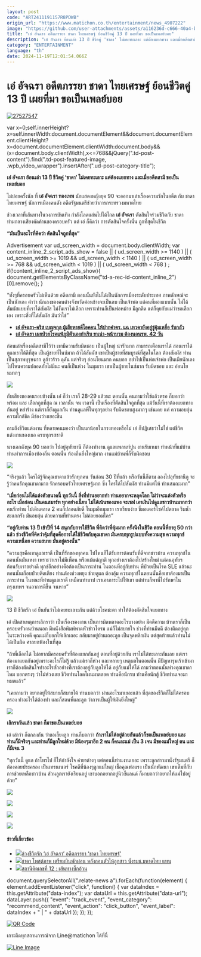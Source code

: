 ```yaml
---
layout: post
code: "ART2411191157R8PDWB"
origin_url: "https://www.matichon.co.th/entertainment/news_4907222"
image: "https://github.com/user-attachments/assets/a116236d-c666-40a4-b85d-a5f9e61aae18"
title: "เอ๋ อัจฉรา อดีตภรรยา ชาดา ไทยเศรษฐ์ ย้อนชีวิตคู่ 13 ปี เผยที่มา ขอเป็นเพลย์บอย"
description: "เอ๋ อัจฉรา ย้อนเล่า 13 ปี ชีวิตคู่ 'ชาดา' ไม่เคยทะเลาะ แต่ต้องแยกทาง และเมื่ออดีตสามี ขอเป็นเพลย์บอย"
category: "ENTERTAINMENT"
language: "th"
date: 2024-11-19T12:01:54.066Z
---
```


# เอ๋ อัจฉรา อดีตภรรยา ชาดา ไทยเศรษฐ์ ย้อนชีวิตคู่ 13 ปี เผยที่มา ขอเป็นเพลย์บอย

[![](https://www.matichon.co.th/wp-content/uploads/2024/11/27527547.jpg "27527547")](https://www.matichon.co.th/wp-content/uploads/2024/11/27527547.jpg)

var x=0;self.innerHeight?x=self.innerWidth:document.documentElement&&document.documentElement.clientHeight?x=document.documentElement.clientWidth:document.body&&(x=document.body.clientWidth),x<=768&&jQuery(".td-post-content").find(".td-post-featured-image, .wpb\_video\_wrapper").insertAfter(".ud-post-category-title");

**เอ๋ อัจฉรา ย้อนเล่า 13 ปี ชีวิตคู่ ‘ชาดา’ ไม่เคยทะเลาะ แต่ต้องแยกทาง และเมื่ออดีตสามี ขอเป็นเพลย์บอย**

ไม่บ่อยครั้งนัก ที่ **เอ๋ อัจฉรา ทองเทพ** นักแสดงหญิงยุค 90 จะออกมาเล่าเรื่องความรักในอดีต กับ ชาดา ไทยเศรษฐ์ นักการเมืองคนดัง อดีตรัฐมนตรีช่วยว่าการกระทรวงมหาดไทย

ช่วงเวลาที่เส้นทางในวงการบันเทิง กำลังโลดแล่นไปได้ไกล **เอ๋ อัจฉรา** ตัดสินใจร่วมชีวิตกับ ชาดา ท่ามกลางเสียงคัดค้านของครอบครัว แต่ เอ๋ ก็คิดว่า การตัดสินใจครั้งนั้น ถูกที่สุดในชีวิต

**“มันเป็นอะไรที่คิดว่า ตัดสินใจถูกที่สุด”**

Advertisement var ud\_screen\_width = document.body.clientWidth; var content\_inline\_2\_script\_ads\_show = false || ( ud\_screen\_width >= 1140 ) || ( ud\_screen\_width >= 1019 && ud\_screen\_width < 1140 ) || ( ud\_screen\_width >= 768 && ud\_screen\_width < 1019 ) || ( ud\_screen\_width < 768 ) ; if(!content\_inline\_2\_script\_ads\_show){ document.getElementsByClassName("td-a-rec-id-content\_inline\_2")\[0\].remove(); }

“ทั้งๆที่ครอบครัวไม่เห็นด้วย อดีตสามี ตอนนั้นยังไม่ได้เป็นนักการเมืองระดับประเทศ ภาพลักษณ์จะเป็นนักเลง คำว่า นักเลงของคนต่างจังหวัดค่อนข้างจะเป็นลบ เป็นเจ้าพ่อ แต่คนที่มองแบบนั้น ไม่ได้สัมผัสแบบที่เราได้สัมผัส ไม่งั้นเราไม่เลือก เพราะท่านก็เป็นพ่อหม้าย มีลูกติด แต่ก็คุยกับแม่ว่าขอเลือกเอง เพราะสิ่งที่ได้สัมผัส มันว่าใช่”

*   **[เอ๋ อัจฉรา-คริส เบญจกุล ผู้เสียหายดิไอคอน ให้ปากคำตร. แฉ เทวดายังอยู่ขู่อุ้มเหยื่อ รับกลัว](https://www.matichon.co.th/local/crime/news_4850585)**
*   **[เอ๋ อัจฉรา เผยป่วยโรคแพ้ภูมิตัวเองกำเริบ ขาเน่า-หน้าบวม ต้องนอนรพ. 42 วัน](https://www.matichon.co.th/entertainment/news_3020012)**

ก่อนเล่าเรื่องอดีตสามีไว้ว่า เขามีความรับผิดชอบ เป็นผู้ใหญ่ น่ารักมาก สามารถเตือนเราได้ สอนเราได้ ดูแลเราได้ดีที่สุด เป็นผู้ชายที่ไนซ์มาก ถ้าได้สัมผัส เขาเป็นผู้ชายที่สมบูรณ์ที่สุดในโลก ต้องสัมผัส ท่านเป็นสุภาพบุรุษมาก ดูก้าวร้าว ดุดัน แต่จริงๆ อ่อนโยนมาก คนบอก อย่าไปเป็นพ่อเจ้าพ่อ เป็นเมียนักเลง ไปไหนความปลอดภัยไม่มีนะ คนก็เป็นห่วง ในมุมเรา เขาเป็นผู้ชายไนซ์มาก รับผิดชอบ และ อ่อนโยนมากๆ

![](https://www.matichon.co.th/wp-content/uploads/2024/11/0446e0c5-426a-42b5-b78e-90364c64f25f_0.jpg)

กับเสียงของคนรอบข้างนั้น เอ๋ ก็ว่า เราก็ 28-29 แล้วนะ ตอนนั้น คนถามว่าใช่แล้วหรอ ก็บอกว่า พร้อม และ เลือกถูกที่สุด ณ เวลานั้น จน เวลานี้ เป็นเรื่องที่ตัดสินใจถูกที่สุด แม้วันนี้ที่เราต้องแยกทางกันอยู่ หย่าร้าง แต่เราก็ยังดูแลกัน ท่านดูแลพี่ในทุกๆอย่าง รับผิดชอบสูงมากๆ เช่นเคย แค่ ความอบอุ่น ความใกล้ชิด มีช่องว่างเยอะขึ้น

ถามถึงชีวิตแต่งงาน ที่หลายคนมองว่า เป็นนกน้อยในกรงทองหรือไม่ เอ๋ ก็ปฏิเสธว่าไม่ใช่ แต่ชีวิตแต่งงานของเธอ ครบทุกรสชาติ

นางเอกดังยุค 90 บอกว่า ไปอยู่อุทัยธานี ก็ต้องทำงาน ดูแลแพลนท์ปูน งานรับเหมา ทำหน้าที่แม่บ้าน ท่านทำการเมืองท้องถิ่น ตอนนั้น ท้องถิ่นยิ่งใหญ่มาก งานแม่บ้านพี่ก็รับผิดชอบ

![](https://www.matichon.co.th/wp-content/uploads/2024/11/S__16384050_0-1.jpg)

“จริงๆแล้ว ใครได้รู้จักคุณชาดาแล้วรักทุกคน วันก่อน 30 ปีที่แล้ว หรือวันนี้ก็ตาม ลองไปอุทัยธานีดู จะรู้ว่าคนรักคุณชาดามาก รักครอบครัวไทยเศรษฐ์มาก ซึ่ง ใครได้ไปสัมผัส ท่านมีแต่ให้ ท่านสมถะมาก”

“**เมื่อก่อนไม่ได้แต่งตัวขนาดนี้ ทุกวันนี้ สิ่งที่ท่านอยากทำ ท่านอยากจะหลุดโลก ไม่ว่าจะแต่งตัวหรืออะไร เมื่อก่อน เป็นคนสมาร์ท ทุกอย่างเนี้ยบ ไม่ได้เน้นของแพง จะเซฟ เอาเงินไปดูแลชาวบ้านมากกว่า** คนรักท่าน ไปเดินตลาด 2 คนก็ปลอดภัยดี ในมุมอีกมุมเรา เราเรียบง่าย ขี่มอเตอร์ไซค์ไปตลาด ริมน้ำสะแกกรัง มันอบอุ่น ด้วยความที่ท่านตรง ไม่ค่อยยอมใคร”

**“อยู่กับท่าน 13 ปี เข้าปีที่ 14 สนุกกับการใช้ชีวิต พี่คิดว่าพี่คุ้มมาก ครั้งนึงในชีวิต ตอนนี้พี่อายุ 50 กว่าแล้ว ช่วงชีวิตที่คิดว่าคุ้มที่สุดคือการได้ใช้ชีวิตกับคุณชาดา มันครบทุกรูปแบบทั้งความสุข ความทุกข์ ความเหนื่อย ความสบาย มันอยู่ตรงนั้น”**

“ความสุขคือเขาดูแลเราดี เป็นที่รักของทุกคน ไปไหนก็ได้รับการต้อนรับที่ดีจากชาวบ้าน ความทุกข์ในตอนนั้นมันเหงา เพราะว่าเราไม่มีเพื่อน หรือแม้แต่ญาติ ทุกอย่างเราต้องไปสร้างใหม่ แต่คนอุทัยฯ ต้อนรับเราอย่างดี ทุกข์อีกอย่างคือต้องเป็นภาระท่าน ในตอนที่อยู่กับท่าน พี่ป่วยเป็นโรค SLE แล้วนะ ตอนนั้นเกือบป่วยติดเตียง ท่านต้องช่วงพยุง ช่วยดูแล ต้องอุ้ม ความทุกข์ในตอนนั้นคือเขาต้องมาเป็นภาระท่าน ในขณะที่ท่านดูแลเราดี เหมือนทำบาป เราเอาภาระไปให้เขา แต่ท่านก็พาพี่ไปรักษาในกรุงเทพฯ จนอาการดีขึ้น จนหาย”

![](https://www.matichon.co.th/wp-content/uploads/2024/11/91421785_2798463103563912_1377358795935580160_n.jpg)

13 ปี ชีวิตรัก เอ๋ ยืนยันว่าไม่เคยทะเลาะกัน แต่ด้วยโชคชะตา ทำให้ต้องตัดสินใจแยกทาง

เอ๋ เปิดสาเหตุการเลิกราว่า เป็นเรื่องของงาน เป็นการผิดพลาดอะไรบางอย่าง มีคดีความ บ้านเราก็เป็นครอบครัวคนบ้านนอก มีหนังสือพิมพ์พาดหัวข่าวโครม แม่ก็ไม่สบายใจ ช่วงที่ท่านมีคดี ต้องติดอยู่คุก ในระหว่างคดี คุณแม่ก็บอกให้เลิกเถอะ กลับมาอยู่บ้านเถอะลูก เป็นจุดพลิกผัน แต่สุดท้ายแล้วท่านไม่ได้เป็นผิด ศาลยกฟ้องในที่สุด

“ถ้าพี่เลือกได้ ไม่อยากมีครอบครัวที่ต้องแยกกันอยู่ ตอนที่อยู่ด้วยกัน เราไม่ได้ทะเลาะกันเลย แต่เราต้องมาแยกกันอยู่เพราะอะไรก็ไม่รู้ แล้วแม่เราก็ห่วง และหลายๆ เหตุผลในตอนนั้น มีปัญหารุมเร้าเข้ามา เราก็ต้องตัดสินใจทำอะไรสักอย่างที่เราต้องอยู่กับลูกให้ได้ อยู่กับแม่ให้ได้ ถามว่าตอนนั้นห่วงคุณชาดาไหม บอกตรงๆ ว่าไม่ห่วงเลย ชีวิตท่านโลดโผนมาตลอด ท่านคือนักรบ ท่านคือนักสู้ ชีวิตท่านเจอมาหมดแล้ว”

“เคยถามว่า อยากอยู่ให้สบายก็สบายได้ ท่านบอกว่า ผ่านอะไรมาเยอะแล้ว ที่สุดของชีวิตก็ไม่ได้ครอบครอง ทำอะไรได้ต้องทำ และก็สอนพี่และลูก ว่าการเป็นผู้ให้มันยิ่งใหญ่”

![](https://www.matichon.co.th/wp-content/uploads/2024/11/91894574_2798463083563914_2930872978277138432_n.jpg)

**เลิกรากันแล้ว ชาดา ก็มาขอเป็นเพลย์บอย**

เอ๋ เล่าว่า ก็ตกลงกัน ว่าขอเลี้ยงลูก ท่านก็บอกว่า **ถ้าเราไม่ได้อยู่ด้วยกันแล้วก็ขอเป็นเพลย์บอย และ ท่านก็มีจริงๆ และท่านก็มีลูกใหม่ด้วย มีน้องๆมาอีก 2 คน ก็คนละแม่ เป็น 3 เจน มีของแม่ใหญ่ ตน และ ก็มีเจน 3**

“ทุกวันนี้ ดูแล ถ้าโทรไป ก็ให้กำลังใจ ค่ายาต่างๆ แต่ตอนนี้ท่านงานเยอะ เพราะลูกสาวมานั่งรัฐมนตรี ก็ต้องคอยประครอง เป็นเทรนเนอร์ โชคดีที่น้องๆลูกแม่ใหญ่ เชื้อคุณพ่อแรง เป็นนักพัฒนา เขาเต็มที่กับการช่วยเหลือชาวบ้าน ส่วนลูกเรายังเรียนอยู่ เขาบอกอยากอยู่นิวซีแลนด์ ก็มาบอกว่าอยากให้แม่ไปอยู่ด้วย”

![](https://www.matichon.co.th/wp-content/uploads/2024/11/1d2f305c-4cf6-4258-8776-e1de1329e94f_0.jpg)

![](https://www.matichon.co.th/wp-content/uploads/2024/11/S__16384046_0-e1732016735268.jpg)

![](https://www.matichon.co.th/wp-content/uploads/2024/11/467199819_17855557950315808_8225290203104645714_n_0.jpg)

![](https://www.matichon.co.th/wp-content/uploads/2024/11/463643822_17850638637315808_4491254087022239971_n_0.jpg)

#### ข่าวที่เกี่ยวข้อง

*   [![](https://www.matichon.co.th/wp-content/uploads/2024/11/maxresdefault-78.jpg)ล้วงชีวิตรัก ‘เอ๋ อัจฉรา’ อดีตภรรยา ‘ชาดา ไทยเศรษฐ์’](https://www.matichon.co.th/clips/news_4904613)
*   [![](https://www.matichon.co.th/wp-content/uploads/2024/09/4584499.jpg)ชาดา โพสต์ภาพ เตรียมบินพักผ่อน หลังถอนตัวให้ลูกสาว นั่งรมช.มหาดไทย แทน](https://www.matichon.co.th/politics/news_4777643)
*   [![](https://www.matichon.co.th/wp-content/uploads/2024/09/ภป-เส้นทางบิ๊กอ้วน.jpg)สถานีคิดเลขที่ 12 : เส้นทางบิ๊กอ้วน](https://www.matichon.co.th/politics/news_4775376)

document.querySelectorAll(".relate-news a").forEach(function(element) { element.addEventListener("click", function() { var dataIndex = this.getAttribute("data-index"); var dataUrl = this.getAttribute("data-url"); dataLayer.push({ "event": "track\_event", "event\_category": "recommend\_content", "event\_action": "click\_button", "event\_label": dataIndex + " | " + dataUrl }); }); });

[![QR Code](https://www.matichon.co.th/wp-content/uploads/2023/07/wob1371z.jpg)](https://lin.ee/ht0nDxX)

เกาะติดทุกสถานการณ์จาก Line@matichon ได้ที่นี่

[![Line Image](https://www.matichon.co.th/wp-content/uploads/2023/07/th.png)](https://lin.ee/ht0nDxX)